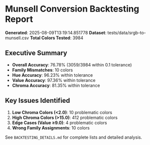 # Munsell Conversion Backtesting Report

**Generated**: 2025-08-09T13:19:14.851778
**Dataset**: tests/data/srgb-to-munsell.csv
**Total Colors Tested**: 3984

## Executive Summary

- **Overall Accuracy**: 76.78% (3059/3984 within 0.1 tolerance)
- **Family Mismatches**: 10 colors
- **Hue Accuracy**: 96.23% within tolerance
- **Value Accuracy**: 97.36% within tolerance
- **Chroma Accuracy**: 81.35% within tolerance

## Key Issues Identified

1. **Low Chroma Colors (<2.0)**: 10 problematic colors
2. **High Chroma Colors (>15.0)**: 412 problematic colors
3. **Edge Cases (Value ≥9.0)**: 4 problematic colors
4. **Wrong Family Assignments**: 10 colors

See `BACKTESTING_DETAILS.md` for complete lists and detailed analysis.
